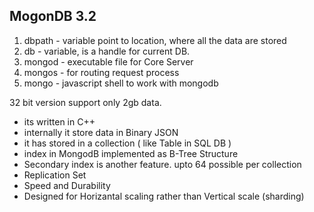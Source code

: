
## MogonDB 3.2

 1. dbpath - variable point to location, where all the data are stored
 2. db - variable, is a handle for current DB.
 3. mongod - executable file for Core Server
 4. mongos - for routing request process
 5. mongo - javascript shell to work with mongodb

32 bit version support only 2gb data. 
* its written in C++
* internally it store data in Binary JSON
* it has stored in a collection ( like Table in SQL DB )
* index in MongodB implemented as B-Tree Structure
* Secondary index is another feature. upto 64 possible per collection
* Replication Set
* Speed and Durability
* Designed for Horizantal scaling rather than Vertical scale (sharding)
